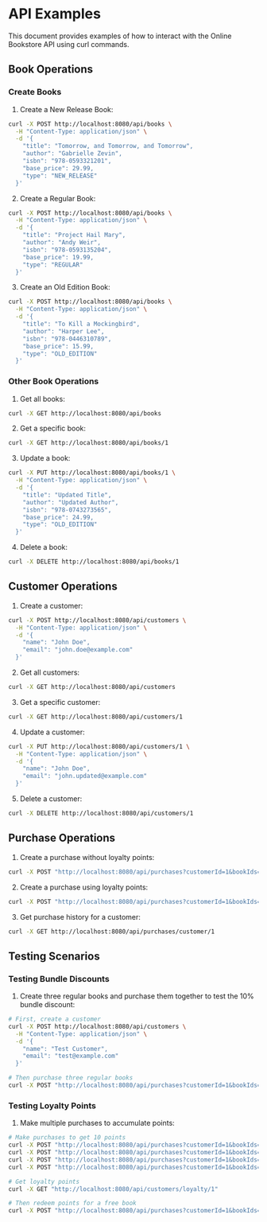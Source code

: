 # API Examples

This document provides examples of how to interact with the Online Bookstore API using curl commands.

## Book Operations

### Create Books

1. Create a New Release Book:
```bash
curl -X POST http://localhost:8080/api/books \
  -H "Content-Type: application/json" \
  -d '{
    "title": "Tomorrow, and Tomorrow, and Tomorrow",
    "author": "Gabrielle Zevin",
    "isbn": "978-0593321201",
    "base_price": 29.99,
    "type": "NEW_RELEASE"
  }'
```

2. Create a Regular Book:
```bash
curl -X POST http://localhost:8080/api/books \
  -H "Content-Type: application/json" \
  -d '{
    "title": "Project Hail Mary",
    "author": "Andy Weir",
    "isbn": "978-0593135204",
    "base_price": 19.99,
    "type": "REGULAR"
  }'
```

3. Create an Old Edition Book:
```bash
curl -X POST http://localhost:8080/api/books \
  -H "Content-Type: application/json" \
  -d '{
    "title": "To Kill a Mockingbird",
    "author": "Harper Lee",
    "isbn": "978-0446310789",
    "base_price": 15.99,
    "type": "OLD_EDITION"
  }'
```

### Other Book Operations

1. Get all books:
```bash
curl -X GET http://localhost:8080/api/books
```

2. Get a specific book:
```bash
curl -X GET http://localhost:8080/api/books/1
```

3. Update a book:
```bash
curl -X PUT http://localhost:8080/api/books/1 \
  -H "Content-Type: application/json" \
  -d '{
    "title": "Updated Title",
    "author": "Updated Author",
    "isbn": "978-0743273565",
    "base_price": 24.99,
    "type": "OLD_EDITION"
  }'
```

4. Delete a book:
```bash
curl -X DELETE http://localhost:8080/api/books/1
```

## Customer Operations

1. Create a customer:
```bash
curl -X POST http://localhost:8080/api/customers \
  -H "Content-Type: application/json" \
  -d '{
    "name": "John Doe",
    "email": "john.doe@example.com"
  }'
```

2. Get all customers:
```bash
curl -X GET http://localhost:8080/api/customers
```

3. Get a specific customer:
```bash
curl -X GET http://localhost:8080/api/customers/1
```

4. Update a customer:
```bash
curl -X PUT http://localhost:8080/api/customers/1 \
  -H "Content-Type: application/json" \
  -d '{
    "name": "John Doe",
    "email": "john.updated@example.com"
  }'
```

5. Delete a customer:
```bash
curl -X DELETE http://localhost:8080/api/customers/1
```

## Purchase Operations

1. Create a purchase without loyalty points:
```bash
curl -X POST "http://localhost:8080/api/purchases?customerId=1&bookIds=1,2,3&useLoyaltyPoints=false"
```

2. Create a purchase using loyalty points:
```bash
curl -X POST "http://localhost:8080/api/purchases?customerId=1&bookIds=1&useLoyaltyPoints=true"
```

3. Get purchase history for a customer:
```bash
curl -X GET http://localhost:8080/api/purchases/customer/1
```

## Testing Scenarios

### Testing Bundle Discounts

1. Create three regular books and purchase them together to test the 10% bundle discount:
```bash
# First, create a customer
curl -X POST http://localhost:8080/api/customers \
  -H "Content-Type: application/json" \
  -d '{
    "name": "Test Customer",
    "email": "test@example.com"
  }'

# Then purchase three regular books
curl -X POST "http://localhost:8080/api/purchases?customerId=1&bookIds=2,2,2&useLoyaltyPoints=false"
```

### Testing Loyalty Points

1. Make multiple purchases to accumulate points:
```bash
# Make purchases to get 10 points
curl -X POST "http://localhost:8080/api/purchases?customerId=1&bookIds=1,2,3&useLoyaltyPoints=false"
curl -X POST "http://localhost:8080/api/purchases?customerId=1&bookIds=1,2,3&useLoyaltyPoints=false"
curl -X POST "http://localhost:8080/api/purchases?customerId=1&bookIds=1,2,3&useLoyaltyPoints=false"
curl -X POST "http://localhost:8080/api/purchases?customerId=1&bookIds=1&useLoyaltyPoints=false"

# Get loyalty points 
curl -X GET "http://localhost:8080/api/customers/loyalty/1"

# Then redeem points for a free book
curl -X POST "http://localhost:8080/api/purchases?customerId=1&bookIds=2&useLoyaltyPoints=true"
``` 